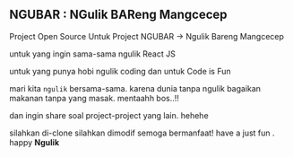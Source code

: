 ## NGUBAR : NGulik BAReng Mangcecep

Project Open Source Untuk Project NGUBAR -> Ngulik Bareng Mangcecep

untuk yang ingin sama-sama ngulik React JS

untuk yang punya hobi ngulik coding dan untuk Code is Fun

mari kita `ngulik` bersama-sama. karena dunia tanpa ngulik bagaikan makanan tanpa yang masak. mentaahh bos..!!

dan ingin share soal project-project yang lain. hehehe

silahkan di-clone silahkan dimodif semoga bermanfaat! have a just fun . happy <b> Ngulik <b/>
